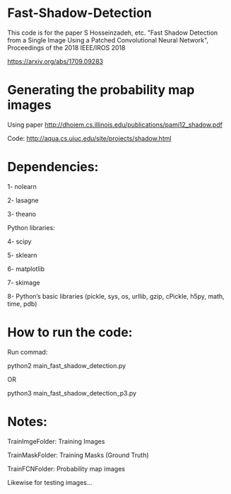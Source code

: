 # Fast-Shadow-Detection

This code is for the paper S Hosseinzadeh, etc. "Fast Shadow Detection from a Single Image Using a Patched Convolutional Neural Network", Proceedings of the 2018 IEEE/IROS 2018

https://arxiv.org/abs/1709.09283

# Generating the probability map images

Using paper http://dhoiem.cs.illinois.edu/publications/pami12_shadow.pdf

Code: http://aqua.cs.uiuc.edu/site/projects/shadow.html

# Dependencies:
1- nolearn

2- lasagne

3- theano

Python libraries:

4- scipy

5- sklearn

6- matplotlib

7- skimage

8- Python’s basic libraries (pickle, sys, os, urllib, gzip, cPickle, h5py, math, time, pdb)

# How to run the code:

Run commad:

python2 main_fast_shadow_detection.py 

OR

python3 main_fast_shadow_detection_p3.py

# Notes: 

TrainImgeFolder: Training Images

TrainMaskFolder: Training Masks (Ground Truth)

TrainFCNFolder: Probability map images

Likewise for testing images…


